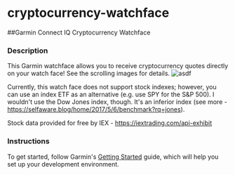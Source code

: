 # cryptocurrency-watchface
##Garmin Connect IQ Cryptocurrency Watchface

### Description
This Garmin watchface allows you to receive cryptocurrency quotes directly on your watch face! See the scrolling images for details.
![asdf](https://static1.squarespace.com/static/59051f5dbebafb1fcb3f32ec/590521d703596ed6c176101f/5b266267575d1f6f7947441a/1529242217435/Cover+Image-8.png?format=1000w)

Currently, this watch face does not support stock indexes; however, you can use an index ETF as an alternative (e.g. use SPY for the S&P 500). I wouldn't use the Dow Jones index, though. It's an inferior index (see more - https://selfaware.blog/home/2017/5/6/benchmark?rq=jones).

Stock data provided for free by IEX - https://iextrading.com/api-exhibit

### Instructions
To get started, follow Garmin's [Getting Started](https://developer.garmin.com/connect-iq/programmers-guide/getting-started/) guide, which will help you set up your development environment.
